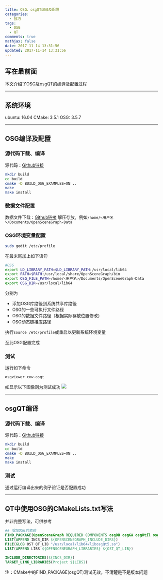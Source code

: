 ```yaml
---
title: OSG、osgQT编译及配置
categories:
  - 技巧
tags:
  - OSG
  - QT
comments: true
mathjax: false
date: 2017-11-14 13:31:56
updated: 2017-11-14 13:31:56
---
```


## 写在最前面
本文介绍了OSG及osgQT的编译及配置过程
****

## 系统环境
ubuntu: 16.04
CMake: 3.5.1
OSG: 3.5.7
****

## OSG编译及配置
### 源代码下载、编译
源代码：[Github链接](https://github.com/openscenegraph/OpenSceneGraph)
```bash
mkdir build
cd build
cmake -D BUILD_OSG_EXAMPLES=ON ..
make
make install
```

### 数据文件配置
数据文件下载：[Github链接](https://github.com/openscenegraph/OpenSceneGraph-Data)
解压存放，例如`/home/<用户名>/Documents/OpenSceneGraph-Data`

### OSG环境变量配置
```bash
sudo gedit /etc/profile
```
在最末尾加上如下语句
```bash
#OSG
export LD_LIBRARY_PATH=$LD_LIBRARY_PATH:/usr/local/lib64
export PATH=$PATH:/usr/local/share/OpenSceneGraph/bin
export OSG_FILE_PATH=/home/<用户名>/Documents/OpenSceneGraph-Data
export OSG_DIR=/usr/local/lib64
```
分别为
- 添加OSG库路径到系统共享库路径
- OSG的一些可执行文件路径
- OSG的数据文件路径（根据实际存放位置修改）
- OSG动态链接库路径

执行`source /etc/profile`或重启以更新系统环境变量

至此OSG配置完成

### 测试
运行如下命令
```bash
osgviewer cow.osgt
```
如显示以下图像则为测试成功
![](osg_test.png)
****

## osgQT编译
### 源代码下载、编译
源代码：[Github链接](https://github.com/openscenegraph/osgQt)
```bash
mkdir build
cd build
cmake -D BUILD_OSG_EXAMPLES=ON ..
make
make install
```
### 测试
通过运行编译出来的例子验证是否配置成功
****

## QT中使用OSG的CMakeLists.txt写法
并非完整写法，可供参考
```cmake
## 增加OSG的依赖
FIND_PACKAGE(OpenSceneGraph REQUIRED COMPONENTS osgDB osgGA osgUtil osgText osgViewer osgWidget)
LIST(APPEND INCS_DIR ${OPENSCENEGRAPH_INCLUDE_DIRS})
FILE(GLOB OST_QT_LIB "/usr/local/lib64/libosgQt5.so")
LIST(APPEND LIBS ${OPENSCENEGRAPH_LIBRARIES} ${OST_QT_LIB})

INCLUDE_DIRECTORIES(${INCS_DIR})
TARGET_LINK_LIBRARIES(Project ${LIBS})
```
注：CMake中的FIND_PACKAGE(osgQT)测试无效，不清楚是不是版本问题
